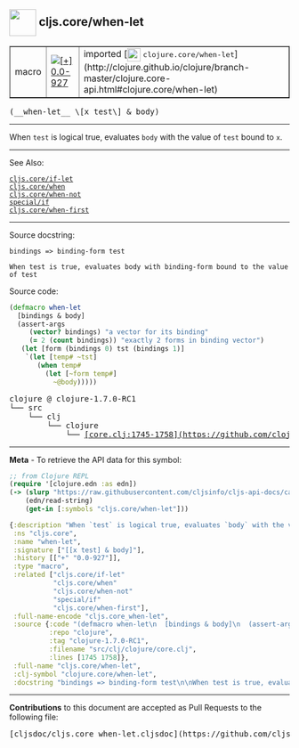## <img width="48px" valign="middle" src="http://i.imgur.com/Hi20huC.png"> cljs.core/when-let

 <table border="1">
<tr>

<td>macro</td>
<td><a href="https://github.com/cljsinfo/cljs-api-docs/tree/0.0-927"><img valign="middle" alt="[+] 0.0-927" src="https://img.shields.io/badge/+-0.0--927-lightgrey.svg"></a> </td>
<td>
imported [<img height="24px" valign="middle" src="http://i.imgur.com/1GjPKvB.png"> <samp>clojure.core/when-let</samp>](http://clojure.github.io/clojure/branch-master/clojure.core-api.html#clojure.core/when-let)
</td>
</tr>
</table>

 <samp>
(__when-let__ \[x test\] & body)<br>
</samp>

---

When `test` is logical true, evaluates `body` with the value of `test` bound to
`x`.

---


See Also:

[`cljs.core/if-let`](cljs.core_if-let.md)<br>
[`cljs.core/when`](cljs.core_when.md)<br>
[`cljs.core/when-not`](cljs.core_when-not.md)<br>
[`special/if`](special_if.md)<br>
[`cljs.core/when-first`](cljs.core_when-first.md)<br>

---

Source docstring:

```
bindings => binding-form test

When test is true, evaluates body with binding-form bound to the value of test
```

Source code:

```clj
(defmacro when-let
  [bindings & body]
  (assert-args
     (vector? bindings) "a vector for its binding"
     (= 2 (count bindings)) "exactly 2 forms in binding vector")
   (let [form (bindings 0) tst (bindings 1)]
    `(let [temp# ~tst]
       (when temp#
         (let [~form temp#]
           ~@body)))))
```

 <pre>
clojure @ clojure-1.7.0-RC1
└── src
    └── clj
        └── clojure
            └── <ins>[core.clj:1745-1758](https://github.com/clojure/clojure/blob/clojure-1.7.0-RC1/src/clj/clojure/core.clj#L1745-L1758)</ins>
</pre>


---

__Meta__ - To retrieve the API data for this symbol:

```clj
;; from Clojure REPL
(require '[clojure.edn :as edn])
(-> (slurp "https://raw.githubusercontent.com/cljsinfo/cljs-api-docs/catalog/cljs-api.edn")
    (edn/read-string)
    (get-in [:symbols "cljs.core/when-let"]))
```

```clj
{:description "When `test` is logical true, evaluates `body` with the value of `test` bound to\n`x`.",
 :ns "cljs.core",
 :name "when-let",
 :signature ["[[x test] & body]"],
 :history [["+" "0.0-927"]],
 :type "macro",
 :related ["cljs.core/if-let"
           "cljs.core/when"
           "cljs.core/when-not"
           "special/if"
           "cljs.core/when-first"],
 :full-name-encode "cljs.core_when-let",
 :source {:code "(defmacro when-let\n  [bindings & body]\n  (assert-args\n     (vector? bindings) \"a vector for its binding\"\n     (= 2 (count bindings)) \"exactly 2 forms in binding vector\")\n   (let [form (bindings 0) tst (bindings 1)]\n    `(let [temp# ~tst]\n       (when temp#\n         (let [~form temp#]\n           ~@body)))))",
          :repo "clojure",
          :tag "clojure-1.7.0-RC1",
          :filename "src/clj/clojure/core.clj",
          :lines [1745 1758]},
 :full-name "cljs.core/when-let",
 :clj-symbol "clojure.core/when-let",
 :docstring "bindings => binding-form test\n\nWhen test is true, evaluates body with binding-form bound to the value of test"}

```

---

__Contributions__ to this document are accepted as Pull Requests to the following file:

 <pre>
[cljsdoc/cljs.core_when-let.cljsdoc](https://github.com/cljsinfo/cljs-api-docs/blob/master/cljsdoc/cljs.core_when-let.cljsdoc)
</pre>

